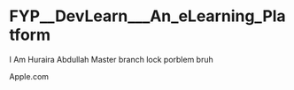 # FYP__DevLearn___An_eLearning_Platform
I Am Huraira
Abdullah Master
branch lock porblem bruh

Apple.com
